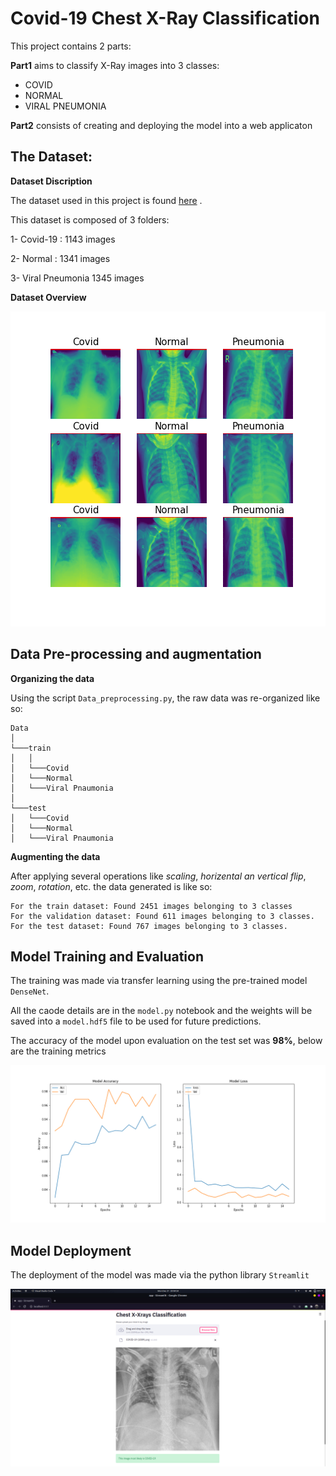 # Covid-19 Chest X-Ray Classification
This project contains 2 parts:

__Part1__ aims to classify X-Ray images into 3 classes:

* COVID 
* NORMAL
* VIRAL PNEUMONIA

__Part2__ consists of creating and deploying the model into a web applicaton

## The Dataset:

__Dataset Discription__

The dataset used in this project is found [here](https://www.kaggle.com/tawsifurrahman/covid19-radiography-database) .

This dataset is composed of 3 folders:

1- Covid-19 : 1143 images

2- Normal : 1341 images

3- Viral Pneumonia 1345 images

__Dataset Overview__

![plot](./Readme_images/overview1.png)


## Data Pre-processing and augmentation

__Organizing the data__

Using the script `Data_preprocessing.py`, the raw data was re-organized like so:
```
Data
│
└───train
│   │
│   └───Covid
│   └───Normal
│   └───Viral Pnaumonia
│   
└───test
│   └───Covid
│   └───Normal
│   └───Viral Pnaumonia
```

__Augmenting the data__

After applying several operations like _scaling_, _horizental an vertical flip_, _zoom_, _rotation_, etc. the data generated is like so:
```
For the train dataset: Found 2451 images belonging to 3 classes 
For the validation dataset: Found 611 images belonging to 3 classes.
For the test dataset: Found 767 images belonging to 3 classes.
```

## Model Training and Evaluation
The training was made via transfer learning using the pre-trained model `DenseNet`.

All the caode details are in the `model.py` notebook and the weights will be saved into a `model.hdf5` file to be used for future predictions.

The accuracy of the model upon evaluation on the test set was __98%__, below are the training metrics

![plot](./Readme_images/evaluation.png)


## Model Deployment
The deployment of the model was made via the python library `Streamlit`

![plot](./Readme_images/app.png)
